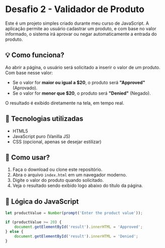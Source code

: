 # Desafio 2 - Validador de Produto

Este é um projeto simples criado durante meu curso de JavaScript. A aplicação permite ao usuário cadastrar um produto, e com base no valor informado, o sistema irá aprovar ou negar automaticamente a entrada do produto.

## 💡 Como funciona?

Ao abrir a página, o usuário será solicitado a inserir o valor de um produto. Com base nesse valor:

- Se o valor for **maior ou igual a $20**, o produto será **"Approved"** (Aprovado).
- Se o valor for **menor que $20**, o produto será **"Denied"** (Negado).

O resultado é exibido diretamente na tela, em tempo real.

## 🧪 Tecnologias utilizadas

- HTML5
- JavaScript puro (Vanilla JS)
- CSS (opcional, apenas se desejar estilizar)

## 🚀 Como usar?

1. Faça o download ou clone este repositório.
2. Abra o arquivo `index.html` em um navegador moderno.
3. Digite o valor do produto quando solicitado.
4. Veja o resultado sendo exibido logo abaixo do título da página.

## 🧠 Lógica do JavaScript

```javascript
let productValue = Number(prompt('Enter the product value'));

if (productValue >= 20) {
    document.getElementById('result').innerHTML = 'Approved';
} else {
    document.getElementById('result').innerHTML = 'Denied';
}

